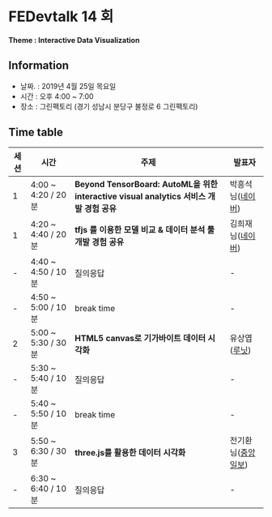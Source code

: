 # FEDevtalk 14 회

#### Theme : Interactive Data Visualization

## Information

- 날짜. : 2019년 4월 25일 목요일
- 시간 : 오후 4:00 ~ 7:00
- 장소 : 그린팩토리 (경기 성남시 분당구 불정로 6 그린팩토리)

## Time table
| 세션 | 시간               | 주제       | 발표자          |
| ---- | ------------------ | ---------- | --------------- |
| 1    | 4:00 ~ 4:20 / 20분 | **Beyond TensorBoard: AutoML을 위한 interactive visual analytics 서비스 개발 경험 공유** | 박흥석님([네이버](https://www.navercorp.com/)) |
| 1    | 4:20 ~ 4:40 / 20분 | **tfjs 를 이용한 모델 비교 & 데이터 분석 툴 개발 경험 공유** | 김희재님([네이버](https://www.navercorp.com/)) |
| -    | 4:40 ~ 4:50 / 10분 | 질의응답 | - |
| -    | 4:50 ~ 5:00 / 10분 | break time | - |
| 2    | 5:00 ~ 5:30 / 30분 | **HTML5 canvas로 기가바이트 데이터 시각화** | 유상엽([루닛](https://lunit.io/joinus/)) |
| -    | 5:30 ~ 5:40 / 10분 | 질의응답 | - |
| -    | 5:40 ~ 5:50 / 10분 | break time | - |
| 3    | 5:50 ~ 6:30 / 30분 | **three.js를 활용한 데이터 시각화** | 전기환님([중앙일보](https://joongang.joins.com/)) |
| -    | 6:30 ~ 6:40 / 10분 | 질의응답 | - |
